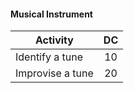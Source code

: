 #### Musical Instrument
| Activity         |  DC |
|------------------|:---:|
| Identify a tune  |  10 |
| Improvise a tune |  20 |